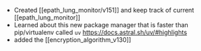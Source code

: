 - Created [[epath_lung_monitor/v151]] and keep track of current [[epath_lung_monitor]]
- Learned about this new package manager that is faster than pip/virtualenv called `uv` https://docs.astral.sh/uv/#highlights
- added the [[encryption_algorithm_v130]]